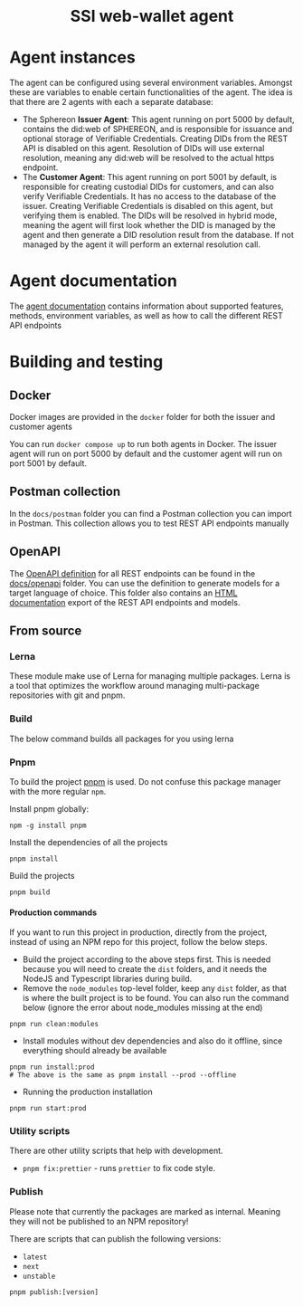 <!--suppress HtmlDeprecatedAttribute -->
<h1 align="center">
  <br>
  <br>SSI web-wallet agent
  <br>
</h1>

# Agent instances

The agent can be configured using several environment variables. Amongst these are variables to enable certain
functionalities of the agent.
The idea is that there are 2 agents with each a separate database:

- The Sphereon **Issuer Agent**: This agent running on port 5000 by default, contains the did:web of SPHEREON, and is
  responsible for issuance and optional
  storage of Verifiable Credentials. Creating DIDs from the REST API is disabled on this agent. Resolution of DIDs will
  use external resolution, meaning any did:web will be resolved to the actual https endpoint.
- The **Customer Agent**: This agent running on port 5001 by default, is responsible for creating custodial DIDs for
  customers, and can also verify Verifiable
  Credentials. It has no access to the database of the issuer. Creating Verifiable Credentials is disabled on this
  agent, but verifying them is enabled. The DIDs will be resolved in hybrid mode, meaning the agent will first look
  whether the DID is managed by the agent and then generate a DID resolution result from the database. If not managed by
  the agent it will perform an external resolution call.

# Agent documentation

The [agent documentation](./packages/agent/README.md) contains information about supported features, methods,
environment variables, as well as how to call the different REST API endpoints

# Building and testing

## Docker

Docker images are provided in the `docker` folder for both the issuer and customer agents

You can run `docker compose up` to run both agents in Docker. The issuer agent will run on port 5000 by default and the
customer agent will run on port 5001 by default.

## Postman collection

In the `docs/postman` folder you can find a Postman collection you can import in Postman. This collection allows you to
test REST API endpoints manually

## OpenAPI

The [OpenAPI definition](./docs/openapi/SPHEREON_VC_API.yaml) for all REST endpoints can be found in
the [docs/openapi](./docs/openapi) folder.
You can use the definition to generate models for a target language of choice.
This folder also contains an [HTML documentation](./docs/openapi/index.html) export of the REST API endpoints and
models.

## From source

### Lerna

These module make use of Lerna for managing multiple packages. Lerna is a tool that optimizes the workflow around
managing multi-package repositories with git and pnpm.

### Build

The below command builds all packages for you using lerna

### Pnpm

To build the project [pnpm](https://www.npmjs.com/package/pnpm) is used. Do not confuse this package manager with the
more regular `npm`.

Install pnpm globally:

```shell
npm -g install pnpm
```

Install the dependencies of all the projects

```shell
pnpm install
```

Build the projects

```shell
pnpm build
```

#### Production commands
If you want to run this project in production, directly from the project, instead of using an NPM repo for this project, follow the below steps.

- Build the project according to the above steps first. This is needed because you will need to create the `dist` folders, and it needs the NodeJS and Typescript libraries during build.
- Remove the `node_modules` top-level folder, keep any `dist` folder, as that is where the built project is to be found. You can also run the command below (ignore the error about node_modules missing at the end)

```shell
pnpm run clean:modules
```
- Install modules without dev dependencies and also do it offline, since everything should already be available

```shell
pnpm run install:prod
# The above is the same as pnpm install --prod --offline
```


- Running the production installation

```shell
pnpm run start:prod
```

### Utility scripts

There are other utility scripts that help with development.

* `pnpm fix:prettier` - runs `prettier` to fix code style.

### Publish
Please note that currently the packages are marked as internal. Meaning they will not be published to an NPM repository!

There are scripts that can publish the following versions:

* `latest`
* `next`
* `unstable`

```shell
pnpm publish:[version]
```

